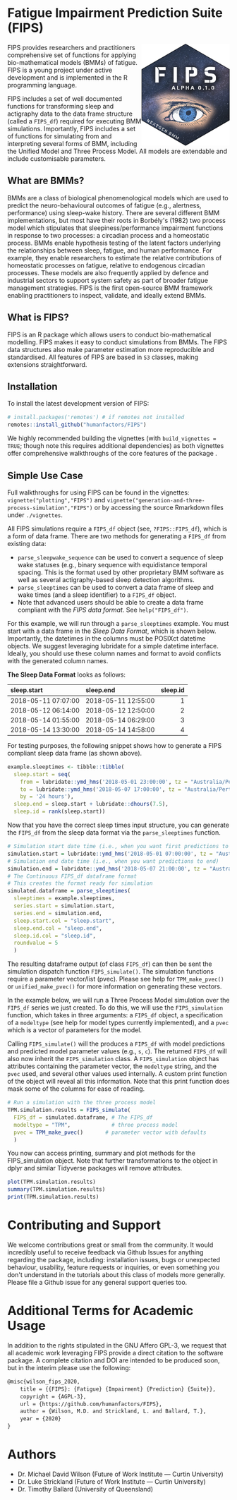 # Fatigue Impairment Prediction Suite (FIPS)

<img align="right" src="inst/logo/FIPS_logo.png?raw=true" alt="FIPSLOGO" width="200"/> 

FIPS provides researchers and practitioners comprehensive set of functions for applying bio-mathematical models (BMMs) of fatigue. FIPS is a young project under active development and is implemented in the R programming language. 

FIPS includes a set of well documented functions for transforming sleep and actigraphy data to the data frame structure (called a `FIPS_df`) required for executing BMM simulations. Importantly, FIPS includes a set of functions for simulating from and interpreting several forms of BMM, including the Unified Model and Three Process Model. All models are extendable and include customisable parameters. 

## What are BMMs?

BMMs are a class of biological phenomenological models which are used to predict the neuro-behavioural outcomes of fatigue (e.g., alertness, performance) using sleep-wake history. There are several different BMM implementations, but most have their roots in Borbély's (1982) two process model which stipulates that sleepiness/performance impairment functions in response to two processes: a circadian process and a homeostatic process. BMMs enable hypothesis testing of the latent factors underlying the relationships between sleep, fatigue, and human performance. For example, they enable researchers to estimate the relative contributions of homeostatic processes on fatigue, relative to endogenous circadian processes. These models are also frequently applied by defence and industrial sectors to support system safety as part of broader fatigue management strategies. FIPS is the first open-source BMM framework enabling practitioners to inspect, validate, and ideally extend BMMs. 

## What is FIPS?

FIPS is an R package which allows users to conduct bio-mathematical modelling. FIPS makes it easy to conduct simulations from BMMs. The FIPS data structures also make parameter estimation more reproducible and standardised. All features of FIPS are based in `S3` classes, making extensions straightforward.

## Installation
To install the latest development version of FIPS:

```r
# install.packages('remotes') # if remotes not installed
remotes::install_github("humanfactors/FIPS")
```
We highly recommended building the vignettes (with `build_vignettes = TRUE`; though note this requires additional dependencies) as both vignettes offer comprehensive walkthroughs of the core features of the package .

## Simple Use Case

Full walkthroughs for using FIPS can be found in the vignettes: `vignette("plotting","FIPS")` and `vignette("generation-and-three-process-simulation","FIPS")` or by accessing the source Rmarkdown files under `./vignettes`.

All FIPS simulations require a `FIPS_df` object (see, `?FIPS::FIPS_df`), which is a form of data frame. There are two methods for generating a `FIPS_df` from existing data:

- `parse_sleepwake_sequence` can be used to convert a sequence of sleep wake statuses (e.g., binary sequence with equidistance temporal spacing. This is the format used by other proprietary BMM software as well as several actigraphy-based sleep detection algorithms. 
- `parse_sleeptimes` can be used to convert a data frame of sleep and wake times (and a sleep identifier) to a `FIPS_df` object.
- Note that advanced users should be able to create a data frame compliant with the *FIPS data format*. See `help("FIPS_df")`. 

For this example, we will run through a `parse_sleeptimes` example. You must start with a data frame in the *Sleep Data Format*, which is shown below. Importantly, the datetimes in the columns must be POSIXct datetime objects. We suggest leveraging lubridate for a simple datetime interface. Ideally, you should use these column names and format to avoid conflicts with the generated column names. 

**The Sleep Data Format** looks as follows:

|sleep.start         |sleep.end           | sleep.id|
|:-------------------|:-------------------|--------:|
|2018-05-11 07:07:00 |2018-05-11 12:55:00 |        1|
|2018-05-12 06:14:00 |2018-05-12 12:50:00 |        2|
|2018-05-14 01:55:00 |2018-05-14 06:29:00 |        3|
|2018-05-14 13:30:00 |2018-05-14 14:58:00 |        4|

For testing purposes, the following snippet shows how to generate a FIPS compliant sleep data frame (as shown above).

```r
example.sleeptimes <- tibble::tibble(
  sleep.start = seq(
    from = lubridate::ymd_hms('2018-05-01 23:00:00', tz = "Australia/Perth"), 
    to = lubridate::ymd_hms('2018-05-07 17:00:00', tz = "Australia/Perth"),
    by = '24 hours'),
  sleep.end = sleep.start + lubridate::dhours(7.5),
  sleep.id = rank(sleep.start))
```

Now that you have the correct sleep times input structure, you can generate the `FIPS_df` from the sleep data format via the `parse_sleeptimes` function.

```r
# Simulation start date time (i.e., when you want first predictions to start)
simulation.start = lubridate::ymd_hms('2018-05-01 07:00:00', tz = "Australia/Perth")
# Simulation end date time (i.e., when you want predictions to end)
simulation.end = lubridate::ymd_hms('2018-05-07 21:00:00', tz = "Australia/Perth")
# The Continuous FIPS_df dataframe format
# This creates the format ready for simulation
simulated.dataframe = parse_sleeptimes(
  sleeptimes = example.sleeptimes,
  series.start = simulation.start,
  series.end = simulation.end,
  sleep.start.col = "sleep.start",
  sleep.end.col = "sleep.end",
  sleep.id.col = "sleep.id",
  roundvalue = 5
  )
```
The resulting dataframe output (of class `FIPS_df`) can then be sent the simulation dispatch function `FIPS_simulate()`. The simulation functions require a parameter vector/list (pvec). Please see help for `TPM_make_pvec()` or `unified_make_pvec()` for more information on generating these vectors.

In the example below, we will run a Three Process Model simulation over the `FIPS_df` series we just created. To do this, we will use the `FIPS_simulation` function, which takes in three arguments: a `FIPS_df` object, a specification of a `modeltype` (see help for model types currently implemented), and a `pvec` which is a vector of parameters for the model.

Calling `FIPS_simulate()` will the produces a `FIPS_df` with model predictions and predicted model parameter values (e.g., `s`, `c`). The returned `FIPS_df` will also now inherit the `FIPS_simulation` class.  A `FIPS_simulation` object has attributes containing the parameter vector, the `modeltype` string, and the `pvec` used, and several other values used internally. A custom print function of the object will reveal all this information. Note that this print function does mask some of the columns for ease of reading.

```r
# Run a simulation with the three process model
TPM.simulation.results = FIPS_simulate(
  FIPS_df = simulated.dataframe, # The FIPS_df
  modeltype = "TPM",             # three process model
  pvec = TPM_make_pvec()       # parameter vector with defaults
  )
```

You now can access printing, summary and plot methods for the FIPS_simulation object. Note that further transformations to the object in dplyr and similar Tidyverse packages will remove attributes.

```r
plot(TPM.simulation.results)
summary(TPM.simulation.results)
print(TPM.simulation.results)
```

# Contributing and Support

We welcome contributions great or small from the community. It would incredibly useful to receive feedback via Github Issues for anything regarding the package, including: installation issues, bugs or unexpected behaviour, usability, feature requests or inquiries, or even something you don't understand in the tutorials about this class of models more generally. Please file a Github issue for any general support queries too.

# Additional Terms for Academic Usage
In addition to the rights stipulated in the GNU Affero GPL-3, we request that all academic work leveraging FIPS provide a direct citation to the software package. A complete citation and DOI are intended to be produced soon, but in the interim please use the following: 

```tex
@misc{wilson_fips_2020,
	title = {{FIPS}: {Fatigue} {Impairment} {Prediction} {Suite}},
	copyright = {AGPL-3},
	url = {https://github.com/humanfactors/FIPS},
	author = {Wilson, M.D. and Strickland, L. and Ballard, T.},
	year = {2020}
}
```

# Authors

- Dr. Michael David Wilson (Future of Work Institute ― Curtin University)
- Dr. Luke Strickland (Future of Work Institute ― Curtin University)
- Dr. Timothy Ballard (University of Queensland)
